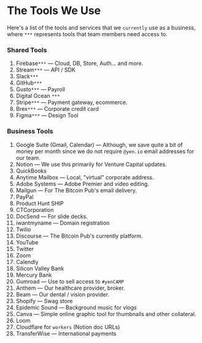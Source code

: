 # The Tools We Use

Here's a list of the tools and services that we `currently` use as a business, where `***` represents tools that team members need access to.

### Shared Tools

01. Firebase`***` — Cloud, DB, Store, Auth... and more.
02. Stream`***` — API / SDK
03. Slack`***`
04. GitHub`***`
05. Gusto`***` — Payroll
06. Digital Ocean `***`
07. Stripe`***` — Payment gateway, ecommerce.
08. Brex`***` — Corporate credit card
09. Figma`***` — Design Tool

### Business Tools

01. Google Suite (Gmail, Calendar) — Although, we save quite a bit of money per month since we do not require `@yen.io` email addresses for our team.
02. Notion — We use this primarily for Venture Capital updates.
03. QuickBooks
04. Anytime Mailbox — Local, "virtual" corporate address.
05. Adobe Systems — Adobe Premier and video editing.
06. Mailgun — For The Bitcoin Pub's email delivery.
07. PayPal
08. Product Hunt SHIP
09. CTCorporation
10. DocSend — For slide decks.
11. iwantmyname — Domain registration
12. Twilio 
13. Discourse — The Bitcoin Pub's currently platform.
14. YouTube
15. Twitter
16. Zoom
17. Calendly
18. Silicon Valley Bank
19. Mercury Bank
20. Gumroad — Use to sell access to `#yenCAMP`
21. Anthem — Our healthcare provider, broker.
22. Beam — Our dental / vision provider.
23. Shopify — Swag store
24. Epidemic Sound — Background music for vlogs
25. Canva — Simple online graphic tool for thumbnails and other collateral.
26. Loom
27. Cloudflare for `workers` (Notion doc URLs)
28. TransferWise — International payments

